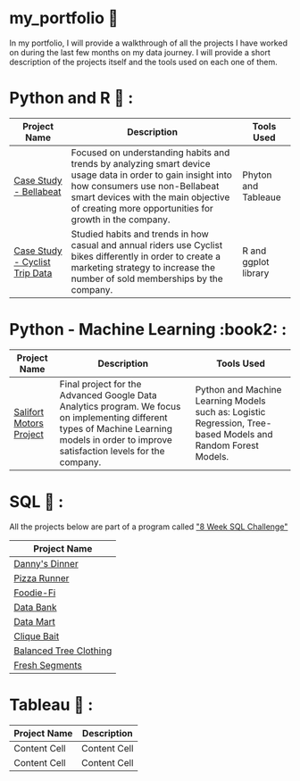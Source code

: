 # my_portfolio :briefcase:

In my portfolio, I will provide a walkthrough of all the projects I have worked on during the last few months on my data journey. I will provide a short description of the projects itself and the tools used on each one of them. 

# Python and R :book: : 
| Project Name  | Description   | Tools Used    |
| ------------- | ------------- | ------------- |
| [Case Study - Bellabeat](https://www.kaggle.com/code/sebyramirez/case-study-bellabeat)  | Focused on understanding habits and trends by analyzing smart device usage data in order to gain insight into how consumers use non-Bellabeat smart devices with the main objective of creating more opportunities for growth in the company.  | Phyton and Tableaue  |
| [Case Study - Cyclist Trip Data](https://www.kaggle.com/code/sebyramirez/case-study-cyclist-divvy-tripdata) | Studied habits and trends in how casual and annual riders use Cyclist bikes differently in order to create a marketing strategy to increase the number of sold memberships by the company.  | R and ggplot library  |

# Python - Machine Learning :book2: :
| Project Name  | Description   | Tools Used    |
| ------------- | ------------- | ------------- |
| [Salifort Motors Project](https://www.kaggle.com/code/sebyramirez/salifort-motors-project-advanced-data-analytics) | Final project for the Advanced Google Data Analytics program. We focus on implementing different types of Machine Learning models in order to improve satisfaction levels for the company.  | Python and Machine Learning Models such as: Logistic Regression, Tree-based Models and Random Forest Models.   |

# SQL :memo: : 
All the projects below are part of a program called ["8 Week SQL Challenge"](https://8weeksqlchallenge.com/) 

| Project Name  |
| ------------- | 
| [Danny's Dinner](https://github.com/Sebsram/Case-Study-Danny-s-Dinner)  |
| [Pizza Runner](https://github.com/Sebsram/Case-Study---Pizza-Runner)  |
| [Foodie-Fi](https://github.com/Sebsram/Case-Study-Foodie-Fi) |
| [Data Bank](https://github.com/Sebsram/Case-Study-Data-Bank)  | 
| [Data Mart](https://github.com/Sebsram/Case-Study-Data-Mart) |
| [Clique Bait](https://github.com/Sebsram/Case-Study-Clique-Bait)  |
| [Balanced Tree Clothing](https://github.com/Sebsram/Case-Study-Balanced-Tree)  |
| [Fresh Segments](https://github.com/Sebsram/Case-Study-Fresh-Segments) |

# Tableau 🎨 : 
| Project Name  | Description   |
| ------------- | ------------- |
| Content Cell  | Content Cell  |
| Content Cell  | Content Cell  |
